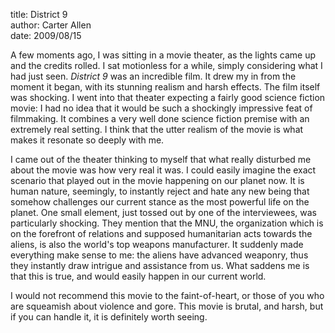 title: District 9  
author: Carter Allen  
date: 2009/08/15  

A few moments ago, I was sitting in a movie theater, as the lights came up and the credits rolled. I sat motionless for a while, simply considering what I had just seen. *District 9* was an incredible film. It drew my in from the moment it began, with its stunning realism and harsh effects. The film itself was shocking. I went into that theater expecting a fairly good science fiction movie: I had no idea that it would be such a shockingly impressive feat of filmmaking. It combines a very well done science fiction premise with an extremely real setting. I think that the utter realism of the movie is what makes it resonate so deeply with me.

I came out of the theater thinking to myself that what really disturbed me about the movie was how very real it was. I could easily imagine the exact scenario that played out in the movie happening on our planet now. It is human nature, seemingly, to instantly reject and hate any new being that somehow challenges our current stance as the most powerful life on the planet. One small element, just tossed out by one of the interviewees, was particularly shocking. They mention that the MNU, the organization which is on the forefront of relations and supposed humanitarian acts towards the aliens, is also the world's top weapons manufacturer. It suddenly made everything make sense to me: the aliens have advanced weaponry, thus they instantly draw intrigue and assistance from us. What saddens me is that this is true, and would easily happen in our current world.

I would not recommend this movie to the faint-of-heart, or those of you who are squeamish about violence and gore. This movie is brutal, and harsh, but if you can handle it, it is definitely worth seeing.